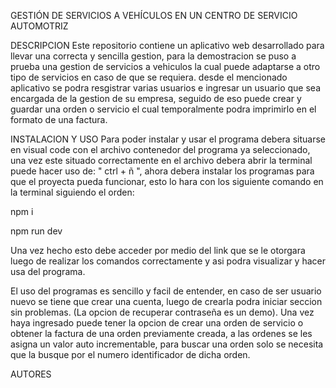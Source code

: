 GESTIÓN DE SERVICIOS A VEHÍCULOS EN UN CENTRO DE SERVICIO AUTOMOTRIZ

DESCRIPCION
Este repositorio contiene un aplicativo web desarrollado para llevar una correcta y sencilla gestion, para la demostracion se puso a prueba una gestion de servicios a vehiculos la cual puede adaptarse a otro tipo de servicios en caso de que se requiera. desde el mencionado aplicativo se podra resgistrar varias usuarios e ingresar un usuario que sea encargada de la gestion de su empresa, seguido de eso puede crear y guardar una orden o servicio el cual temporalmente podra imprimirlo en el formato de una factura.


INSTALACION Y USO
Para poder instalar y usar el programa debera situarse en visual code con el archivo contenedor del programa ya seleccionado, una vez este situado correctamente en el archivo debera abrir la terminal puede hacer uso de: " ctrl + ñ ", ahora debera instalar los programas para que el proyecta pueda funcionar, esto lo hara con los siguiente comando en la terminal siguiendo el orden:

 npm i

 npm run dev

 Una vez hecho esto debe acceder por medio del link que se le otorgara luego de realizar los comandos correctamente y asi podra visualizar y hacer usa del programa.

El uso del programas es sencillo y facil de entender, en caso de ser usuario nuevo se tiene que crear una cuenta, luego de crearla podra iniciar seccion sin problemas. (La opcion de recuperar contraseña es un demo). Una vez haya ingresado puede tener la opcion de crear una orden de servicio o obtener la factura de una orden previamente creada, a las ordenes se les asigna un valor auto incrementable, para buscar una orden solo se necesita que la busque por el numero identificador de dicha orden.

AUTORES
